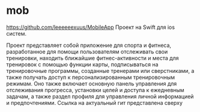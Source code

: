 # mob
https://github.com/leeeeeexuus/MobileApp
Проект на Swift для ios систем.

Проект представляет собой приложение для спорта и фитнеса, разработанное для помощи пользователям отслеживать свои тренировки, находить ближайшие фитнес-активности и места для тренировок с помощью функции карты, подписываться на тренировочные программы, созданные тренерами или сверстниками, а также получать доступ к персонализированным тренировочным режимам. Оно также включает основную панель управления для отслеживания прогресса, установки целей и доступа к ежедневным задачам, а также раздел профиля для управления личной информацией и предпочтениями.
Ссылка на актуальный гит представлена сверху
